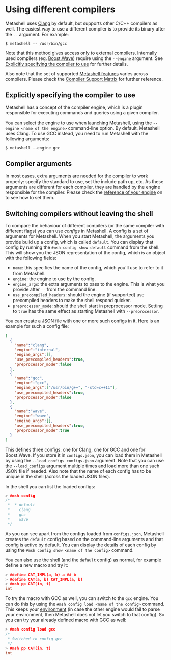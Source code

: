 # Using different compilers

Metashell uses [Clang](http://clang.llvm.org) by default, but supports other
C/C++ compilers as well. The easiest way to use a different compiler is to
provide its binary after the `--` argument. For example:

```
$ metashell -- /usr/bin/gcc
```

Note that this method gives access only to external compilers. Internally used
compilers (eg. [Boost.Wave](http://boost.org/libs/wave)) require using the
`--engine` argument. See
[Explicitly specifying the compiler to use](#explicitly-specifying-the-compiler-to-use)
for further details.

Also note that the set of supported
[Metashell features](../reference/engines/index.html#available-features)
varies across compilers. Please check the
[Compiler Support Matrix](../reference/engines/index.html#compiler-support-matrix)
for further reference.

## Explicitly specifying the compiler to use

Metashell has a concept of the compiler engine, which is a
plugin responsible for executing commands and queries using a given compiler.

You can select the engine to use when launching Metashell, using the
`--engine <name of the engine>` command-line option. By default, Metashell
uses Clang. To use GCC instead, you need to run Metashell with the following
arguments:

```
$ metashell --engine gcc
```

## Compiler arguments

In most cases, extra arguments are needed for the compiler to work properly:
specify the standard to use, set the include path up, etc. As these arguments
are different for each compiler, they are handled by the engine responsible for
the compiler. Please check the
[reference of your engine](../reference/engines/index.html#available-engines) on
to see how to set them.

## Switching compilers without leaving the shell

To compare the behaviour of different compilers (or the same compiler with
different flags) you can use _configs_ in Metashell. A config is a set of
arguments for Metashell. When you start Metashell, the arguments you provide
build up a config, which is called `default`. You can display that config by
running the `#msh config show default` command from the shell. This will show
you the JSON representation of the config, which is an object with the following
fields:

* `name`: this specifies the name of the config, which you'll use to refer to
  it from Metashell.
* `engine`: the engine to use by the config.
* `engine_args`: the extra arguments to pass to the engine. This is what you
  provide after `--` from the command line.
* `use_precompiled_headers`: should the engine (if supported) use precompiled
  headers to make the shell respond quicker.
* `preprocessor_mode`: should the shell start in preprocessor mode. Setting to
  `true` has the same effect as starting Metashell with `--preprocessor`.

You can create a JSON file with one or more such configs in it.
Here is an example for such a config file:

```json
[
  {
    "name":"clang",
    "engine":"internal",
    "engine_args":[],
    "use_precompiled_headers":true,
    "preprocessor_mode":false
  },
  {
    "name":"gcc",
    "engine":"gcc",
    "engine_args":["/usr/bin/g++", "-std=c++11"],
    "use_precompiled_headers":true,
    "preprocessor_mode":false
  },
  {
    "name":"wave",
    "engine":"wave",
    "engine_args":[],
    "use_precompiled_headers":true,
    "preprocessor_mode":true
  }
]
```

This defines three configs: one for Clang, one for GCC and one for Boost.Wave.
If you store it in `configs.json`, you can load them in Metashell by using
the `--load_configs configs.json` argument. Note that you can use the
`--load_configs` argument multiple times and load more than one such JSON file
if needed. Also note that the name of each config has to be unique in the
shell (across the loaded JSON files).

In the shell you can list the loaded configs:

```cpp
> #msh config
/*
 *  * default
 *    clang
 *    gcc
 *    wave
 */
```

As you can see apart from the configs loaded from `configs.json`, Metashell
creates the `default` config based on the command-line arguments and that
config is active by default. You can display the details of each config by
using the `#msh config show <name of the config>` command.

You can also use the shell (and the `default` config) as normal, for example
define a new macro and try it:

```cpp
> #define CAT_IMPL(a, b) a ## b
> #define CAT(a, b) CAT_IMPL(a, b)
> #msh pp CAT(in, t)
int
```

To try the macro with GCC as well, you can switch to the `gcc` engine. You can
do this by using the `#msh config load <name of the config>` command. This keeps
your [environment](environment/index.html) (in case the other engine
would fail to parse your environment, then Metashell does not let you switch to
that config). So you can try your already defined macro with GCC as well:

```cpp
> #msh config load gcc
/*
 * Switched to config gcc
 */
> #msh pp CAT(in, t)
int
```
